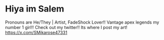# Hiya im Salem 
Pronouns are He/They | Artist, FadeShock Lover!! Vantage apex legends my number 1 girl!!
Check out my twitter!! Its where I post my art! https://x.com/SMikarose47331
